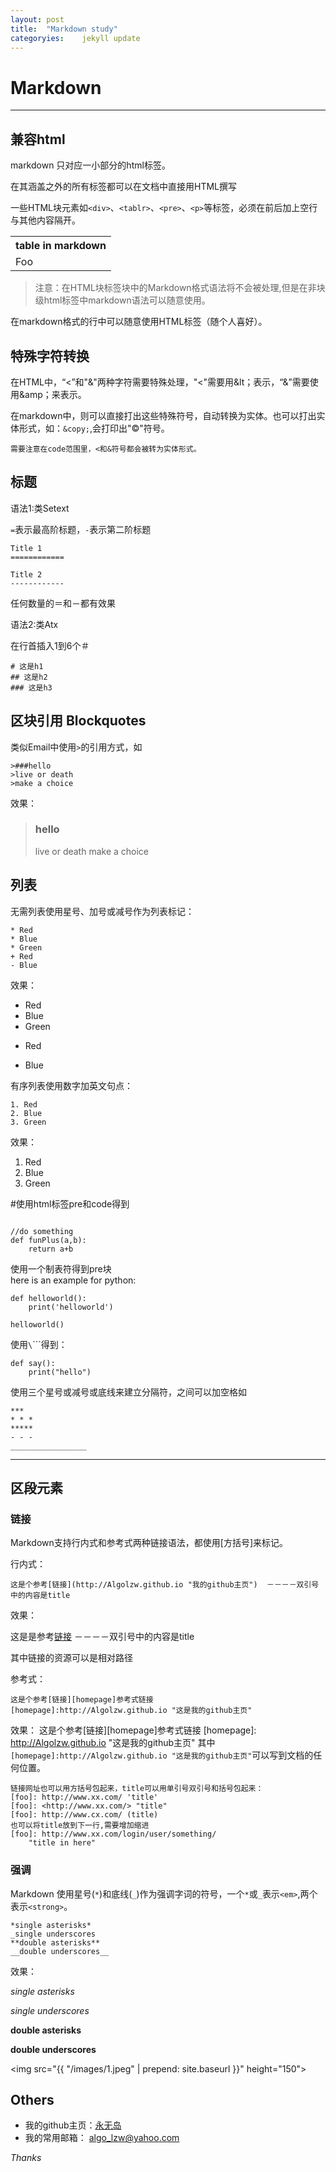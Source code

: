 ```yaml
---
layout:	post
title:	"Markdown study"
categoryies:	jekyll update
---
```


Markdown
===========
----------------------

## 兼容html ##
markdown 只对应一小部分的html标签。

在其涵盖之外的所有标签都可以在文档中直接用HTML撰写

一些HTML块元素如`<div>`、`<tablr>`、`<pre>`、`<p>`等标签，必须在前后加上空行与其他内容隔开。
<table>
	<th>table in markdown</th>
	<tr>
		<td>
			Foo
		</td>
	</tr>
</table>

>注意：在HTML块标签块中的Markdown格式语法将不会被处理,但是在非块	级html标签中markdown语法可以随意使用。
	
在markdown格式的行中可以随意使用HTML标签（随个人喜好）。<br>

## 特殊字符转换 ##
在HTML中，“<”和"&"两种字符需要特殊处理，"<"需要用&lt；表示，“&”需要使用&amp；来表示。
  
在markdown中，则可以直接打出这些特殊符号，自动转换为实体。也可以打出实体形式，如：``&copy;``,会打印出"&copy;"符号。<br>

	需要注意在code范围里，<和&符号都会被转为实体形式。

## 标题 ##
语法1:类Setext

``=``表示最高阶标题，``-``表示第二阶标题

```
Title 1
============

Title 2
------------
```

任何数量的＝和－都有效果

语法2:类Atx

在行首插入1到6个＃

```
# 这是h1
## 这是h2
### 这是h3
```
## 区块引用 Blockquotes
类似Email中使用``>``的引用方式，如

```
>###hello
>live or death
>make a choice
```
效果：
>### hello
>live or death
>make a choice

## 列表 ##
无需列表使用星号、加号或减号作为列表标记：

```
* Red
* Blue
* Green
+ Red
- Blue
```
效果：

* Red
* Blue
* Green
+ Red
- Blue

有序列表使用数字加英文句点：

```
1. Red
2. Blue
3. Green
```
效果：

1. Red
2. Blue
3. Green

<p>#使用html标签pre和code得到<pre><code>
//do something
def funPlus(a,b):
	return a+b
</code></pre>
</p>

使用一个制表符得到pre块<br>
here is an example for python:

	def helloworld():
		print('helloworld')
		
	helloworld()

使用`\`\`\``得到：

```
def say():
	print("hello")
```


使用三个星号或减号或底线来建立分隔符，之间可以加空格如

	***
	* * *
	*****
	- - - 
	_________________
	

***

## 区段元素 ##
### 链接 ###
Markdown支持行内式和参考式两种链接语法，都使用[方括号]来标记。

行内式：

	这是个参考[链接](http://Algolzw.github.io "我的github主页")  －－－－双引号中的内容是title
	
效果：

这是是参考[链接](http://Algolzw.github.io "这是我的github主页")  －－－－双引号中的内容是title

其中链接的资源可以是相对路径

参考式：

	这是个参考[链接][homepage]参考式链接
	[homepage]:http://Algolzw.github.io "这是我的github主页"
效果：
这是个参考[链接][homepage]参考式链接
[homepage]: http://Algolzw.github.io "这是我的github主页"
其中``[homepage]:http://Algolzw.github.io "这是我的github主页"``可以写到文档的任何位置。

	链接网址也可以用方括号包起来，title可以用单引号双引号和括号包起来：
	[foo]: http://www.xx.com/ 'title'
	[foo]: <http://www.xx.com/> "title"
	[foo]: http://www.cx.com/ (title)
	也可以将title放到下一行,需要增加缩进
	[foo]: http://www.xx.com/login/user/something/
		"title in here"

### 强调 ###
Markdown 使用星号(`*`)和底线(`_`)作为强调字词的符号，一个`*`或`_`表示`<em>`,两个表示`<strong>`。

	*single asterisks*
	_single underscores
	**double asterisks**
	__double underscores__

效果：

*single asterisks*

_single underscores_

**double asterisks**

__double underscores__ 

<img src="{{ "/images/1.jpeg" | prepend: site.baseurl }}" height="150">

## Others ##


* 我的github主页：[永无岛][mygithub]
* 我的常用邮箱：	 <algo_lzw@yahoo.com>

*Thanks*

[mygithub]: http://Algolzw.github.io